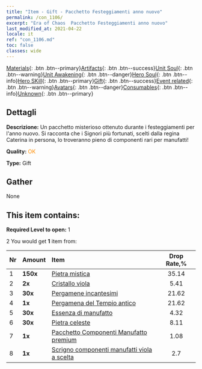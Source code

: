 ```yaml
---
title: "Item - Gift - Pacchetto Festeggiamenti anno nuovo"
permalink: /con_1106/
excerpt: "Era of Chaos  Pacchetto Festeggiamenti anno nuovo"
last_modified_at: 2021-04-22
locale: it
ref: "con_1106.md"
toc: false
classes: wide
---
```

 [Materials](/ItemsIT/){: .btn .btn--primary}[Artifacts](/ItemsIT/Artifacts/){: .btn .btn--success}[Unit Soul](/ItemsIT/UnitSoul/){: .btn .btn--warning}[Unit Awakening](/ItemsIT/UnitAwakening/){: .btn .btn--danger}[Hero Soul](/ItemsIT/HeroSoul/){: .btn .btn--info}[Hero SKill](/ItemsIT/HeroSkill/){: .btn .btn--primary}[Gift](/ItemsIT/Gift/){: .btn .btn--success}[Event related](/ItemsIT/Events/){: .btn .btn--warning}[Avatars](/ItemsIT/Avatars/){: .btn .btn--danger}[Consumables](/ItemsIT/Consumables/){: .btn .btn--info}[Unknown](/ItemsIT/Unknown/){: .btn .btn--primary}

## Dettagli
 **Descrizione:** Un pacchetto misterioso ottenuto durante i festeggiamenti per l'anno nuovo. Si racconta che i Signori più fortunati, scelti dalla regina Caterina in persona, lo troveranno pieno di componenti rari per manufatti!

 **Quality:** <span style="color: #FF8C00">OK</span>

 **Type:** Gift

## Gather

  None

## This item contains:

 **Required Level to open:** 1

 2 You would get **1** item  from:

  | Nr | Amount |     Item    | Drop Rate,% |
  |:---|:-------|:------------|:---------:|
  | 1 |  **150x** | [Pietra mistica](/it/Items/con_923/) | 35.14 | 
  | 2 |  **2x** | [Cristallo viola](/it/Items/con_720/) | 5.41 | 
  | 3 |  **30x** | [Pergamene incantesimi](/it/Items/con_694/) | 21.62 | 
  | 4 |  **1x** | [Pergamena del Tempio antico](/it/Items/con_697/) | 21.62 | 
  | 5 |  **30x** | [Essenza di manufatto](/it/Items/con_905/) | 4.32 | 
  | 6 |  **30x** | [Pietra celeste](/it/Items/art_188/) | 8.11 | 
  | 7 |  **1x** | [Pacchetto Componenti Manufatto premium](/it/Items/con_1507/) | 1.08 | 
  | 8 |  **1x** | [Scrigno componenti manufatti viola a scelta](/it/Items/con_1612/) | 2.7 | 
